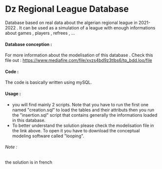 # Dz Regional League Database 
Database based on real data about the algerian regional league in 2021-2022 . It can be used as a simulation of a league with enough informations about games , players , refrees , ...
#### Database conception :
For more information about the modelisation of this database . Check this file out : https://www.mediafire.com/file/xvzs4bd9z3tlbs6/tp_bdd.loo/file
#### Code :
The code is basically written using mySQL.
#### Usage :
- you will find mainly 2 scripts. Note that you have to run the first one named "creation.sql" to load the tables and their attributs then you run the "insertion.sql" script that contains generally the informations loaded in this database.
- To better understand the solution please check the modelisation file in the link above. To open it you have to download the conceptual modeling software called "looping".
###### Note : 
the solution is in french

